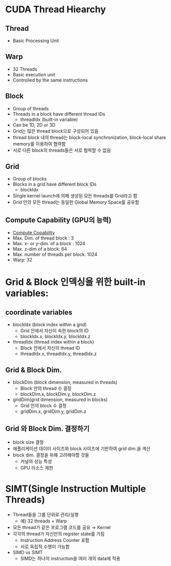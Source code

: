 # CUDA Thread Hiearchy
## Thread
* Basic Processing Unit
## Warp
* 32 Threads
* Basic execution unit
* Controlled by the same instructions
## Block
* Group of threads
* Threads in a block have different thread IDs
    + threadIdx (built-in variable)
* Can be 1D, 2D or 3D
* Grid는 많은 thread block으로 구성되어 있음
* thread block 내의 thread는 block-local synchronization, block-local share memory를 이용하여 협력함
* 서로 다른 block의 threads들은 서로 협력할 수 없음
## Grid
* Group of blocks
* Blocks in a grid have different block IDs
    + blockIdx
* Single kernel launch에 의해 생성된 모든 threads를 Grid라고 함
* Grid 안의 모든 thread는 동일한 Global Memory Space를 공유함
## Compute Capability (GPU의 능력)
* [Compute Copability](https://docs.nvidia.com/cuda/cuda-c-programming-guide/index.html#compute-capabilities)
* Max. Dim. of thread block : 3
* Max. x- or y-dim. of a block : 1024
* Max. z-dim of a block: 64
* Max. number of threads per block: 1024
* Warp: 32

# Grid & Block 인덱싱을 위한 built-in variables: 
## coordinate variables
* blockIdx (block index within a grid)
    * Grid 안에서 자신이 속한 block의 ID
    * blockIdx.x, blockIdx.y, blockIdx.z
* threadIdx (thread index within a block)
    * Block 안에서 자신의 thread ID
    * threadIdx.x, threadIdx.y, threadIdx.z
## Grid & Block Dim.
* blockDim (block dimension, measured in threads)
    * Block 안의 thread 수 결정
    * blockDim.x, blockDim.y, blockDim.z
* gridDim(grid dimension, measured in blocks)
    * Grid 안의 block 수 결정
    * gridDim.x, gridDim.y, gridDim.z

## Grid 와 Block Dim. 결정하기
* block size 결정
* 애플리케이션 데이터 사이즈와 block 사이즈에 기반하여 grid dim.을 계산
* block dim. 결정을 위해 고려해야할 것들
    * 커널의 성능 특성
    * GPU 리소스 제한

# SIMT(Single Instruction Multiple Threads)
* Thread들을 그룹 단위로 관리/실행
    * 예) 32 threads = Warp
* 모든 thread가 같은 프로그램 코드를 공유 → Kernel
* 각각의 thread가 자신만의 register state를 가짐
    * Instruction Address Counter 포함
    * 서로 독립적 수행이 가능함
* SIMD vs SIMT
    * SIMD는 하나의 instruction을 여러 개의 data에 적용
